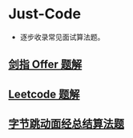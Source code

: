 # Just-Code

 - 逐步收录常见面试算法题。


## [剑指 Offer 题解](./%E5%89%91%E6%8C%87offer%EF%BC%88%E7%AC%AC%E4%BA%8C%E7%89%88%EF%BC%89/%E5%89%91%E6%8C%87offer%EF%BC%88%E7%AC%AC%E4%BA%8C%E7%89%88%EF%BC%89.md)

## [Leetcode 题解](./LeetCode/README.md)
## [字节跳动面经总结算法题](./BAT/Algorithm.md)
